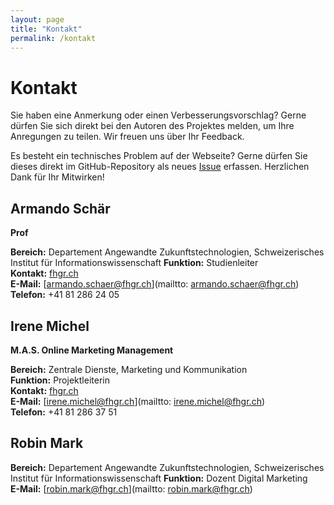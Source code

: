 ```yaml
---
layout: page
title: "Kontakt"
permalink: /kontakt
---
```


# Kontakt

Sie haben eine Anmerkung oder einen Verbesserungsvorschlag? Gerne dürfen Sie sich direkt bei den Autoren des Projektes melden, um Ihre Anregungen zu teilen. Wir freuen uns über Ihr Feedback.

Es besteht ein technisches Problem auf der Webseite? Gerne dürfen Sie dieses direkt im GitHub-Repository als neues [Issue](https://github.com/sandromatter/fhgr-online-marketing-cards/issues) erfassen. Herzlichen Dank für Ihr Mitwirken!

## Armando Schär

**Prof**

**Bereich:** Departement Angewandte Zukunftstechnologien, Schweizerisches Institut für Informationswissenschaft
**Funktion:** Studienleiter  
**Kontakt:** [fhgr.ch](https://www.fhgr.ch/personen/person/schaer-armando/)  
**E-Mail:** [armando.schaer@fhgr.ch](mailtto: armando.schaer@fhgr.ch)  
**Telefon:** +41 81 286 24 05

## Irene Michel

**M.A.S. Online Marketing Management**

**Bereich:** Zentrale Dienste, Marketing und Kommunikation  
**Funktion:** Projektleiterin  
**Kontakt:** [fhgr.ch](https://www.fhgr.ch/personen/person/michel-irene/)  
**E-Mail:** [irene.michel@fhgr.ch](mailtto: irene.michel@fhgr.ch)  
**Telefon:** +41 81 286 37 51

## Robin Mark

**Bereich:** Departement Angewandte Zukunftstechnologien, Schweizerisches Institut für Informationswissenschaft
**Funktion:** Dozent Digital Marketing  
**E-Mail:** [robin.mark@fhgr.ch](mailtto: robin.mark@fhgr.ch)
